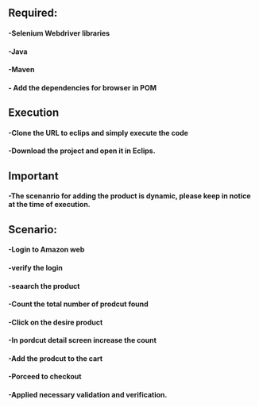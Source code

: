 ## Required:

#### -Selenium Webdriver libraries

#### -Java

#### -Maven

#### - Add the dependencies for browser in POM

## Execution

#### -Clone the URL to eclips and simply execute the code

#### -Download the project and open it in Eclips.



## Important
#### -The scenanrio for adding the product is dynamic, please keep in notice at the time of execution.

## Scenario:

#### -Login to Amazon web

#### -verify the login

#### -seaarch the product

#### -Count the total number of prodcut found

#### -Click on the desire product

#### -In pordcut detail screen increase the count

#### -Add the prodcut to the cart

#### -Porceed to checkout

#### -Applied necessary validation and verification.

